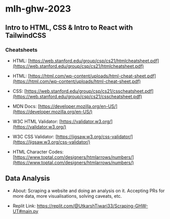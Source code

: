 # mlh-ghw-2023

## Intro to HTML, CSS &amp; Intro to React with TailwindCSS

### Cheatsheets

- HTML: [https://web.stanford.edu/group/csp/cs21/htmlcheatsheet.pdf](https://web.stanford.edu/group/csp/cs21/htmlcheatsheet.pdf)

- HTML: [https://html.com/wp-content/uploads/html-cheat-sheet.pdf](https://html.com/wp-content/uploads/html-cheat-sheet.pdf)

- CSS: [https://web.stanford.edu/group/csp/cs21/csscheatsheet.pdf](https://web.stanford.edu/group/csp/cs21/csscheatsheet.pdf)

- MDN Docs: [https://developer.mozilla.org/en-US/](https://developer.mozilla.org/en-US/)

- W3C HTML Validator: [https://validator.w3.org/](https://validator.w3.org/)

- W3C CSS Validator: [https://jigsaw.w3.org/css-validator/](https://jigsaw.w3.org/css-validator/)

- HTML Character Codes: [https://www.toptal.com/designers/htmlarrows/numbers/](https://www.toptal.com/designers/htmlarrows/numbers/)

## Data Analysis

- About: Scraping a website and doing an analysis on it. Accepting PRs for more data, more visualisations, solving caveats, etc.

- Replit Link: https://replit.com/@UtkarshTiwari33/Scraping-GHW-UT#main.py
